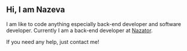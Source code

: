<h2>Hi, I am Nazeva</h2>
<p>I am like to code anything especially back-end developer and software developer. Currently I am a back-end developer at <a href="https://github.com/nazator">Nazator</a>.
<p>If you need any help, just contact me!</p>
